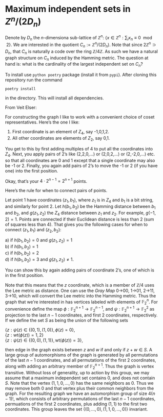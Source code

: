 Maximum independent sets in $`Z^n/(2 D_n)`$
===========================================
Denote by $`D_n`$ the $n$-dimensiona sub-lattice of $\mathbb{Z}^n$:
$`\{x \in \mathbb{Z}^n: \sum_i x_n \equiv 0 \mod 2\}`$.  We are
interested in the quotient $`C_n := \mathbb{Z}^n/(2 D_n)`$.  Note that
since $`2 \mathbb{Z}^n \supset D_n`$, that $`C_n`$ is naturally a code
over the ring $\mathbb{Z}/4\mathbb{Z}$.  As such we have a natural
graph structure on $`C_n`$ induced by the Hamming metric.  The
question at hand is: what is the cardinality of the largest
independent set on $`C_n`$?

To install use `python poetry` package (install it from `pypi`).
After cloning this repository run the command

    poetry install

in the directory.  This will install all dependencies.

From Veit Elser:

For constructing the graph I like to work with a convenient choice of
coset representatives. Here’s the one I like:

1) First coordinate is an element of $`Z_4`$, say -1,0,1,2.
2) All other coordinates are elements of $`Z_2`$, say 0,1.

You get to this by first adding multiples of 4 to put all the
coordinates into $`Z_4`$. Next, you apply pairs of 2’s like (2,2,0,…)
or (2,0,2,…) or (2,-2,0,…) etc. so that all coordinates are 0 and 1
except that a single coordinate may also be -1 or 2. Finally, you
again add pairs of 2’s to move the -1 or 2 (if you have one) into the
first position.

Okay, that’s your $4 \cdot 2^{n-1} = 2^{n+1}$ points.

Here’s the rule for when to connect pairs of points.

Let point 1 have coordinates $`(z_1, b_1)`$, where $`z_1`$ is in
$`Z_4`$ and $`b_1`$ is a bit string, and similarly for point 2. Let
$`h(b_1,b_2)`$ be the Hamming distance between $`b_1`$ and $`b_2`$,
and $`g(z_1,z_2)`$ the $`Z_4`$ distance between $`z_1`$ and
$`z_2`$. For example, $g(-1,2)=1$. Points are connected if their
Euclidean distance is less than 2 (sum of squares less than 4). That
gives you the following cases for when to connect $`(z_1, b_1)`$ and
$`(z_2, b_2)`$:

a) if $`h(b_1,b_2) = 0`$ and $`g(z_1,z_2) = 1`$  
b) if $`h(b_1,b_2) = 1`$  
c) if $`h(b_1,b_2) = 2`$  
d) if $`h(b_1,b_2) = 3`$ and $`g(z_1,z_2) \ne 1`$.  

You can show this by again adding pairs of coordinate 2’s, one of
which is in the first position.

Note that this means that the $z$ coordinate, which is a member of
$`\mathbb{Z}/4`$ uses the Lee metric as distance.  One can use the
*Gray Map* 0->00, 1->01, 2->11, 3->10, which will convert the Lee
metric into the Hamming metric.  Thus the graph that we're interested
in has vertices labeled with elements of $`\mathbb{F}_2^n`$.  For
convenience define the map $`\phi: \mathbb{F}_2^{n+1} \rightarrow
\mathbb{F}_2^{n-1}`$, and $`\psi: \mathbb{F}_2^{n+1} \rightarrow
\mathbb{F}_2^2`$ as projection to the last $n-1$ coordinates, and
first 2 coordinates, respectively.  If we define the set $S$ as being
the union of the following sets

$`\{z: \psi(z) \in \{(0,1),(1,0)\}, \phi(z) = 0\}`$,  
$`\{z : \text{wt}(\phi(z)) = 1,2\}`$  
$`\{z: \psi(z) \in \{(0,0),(1,1)\}, \text{wt}(\phi(z)) = 3\}`$,  

then edge in the graph exists between $z$ and $w$ if and only if
$z+w \in S$.
A large group of automorphisms of the graph is generated by
all permutations of the last $n-1$ coordinates, and all permutations
of the first 2 coordinates, along with adding an arbitrary member of
$`\mathbb{F}_2^{n+1}`$.  Thus the graph is vertex transitive.  Without
loss of generality, up to action by this group, we may assume that a
maximum independent set contains $0$, and does not contain $S$.  Note
that the vertex $(1,1,0, \dots, 0)$ has the same neighbors as 0.  Thus
we may remove both 0 and that vertex plus their common neighbors from
the graph.  For the resulting graph we have an automorphism group of
size $4 (n-1)!$, which consists of arbitrary permutations of the last
$n-1$ coordinates, permuations of the first 2 coordinates, plus adding
$(1,1)$ to the first two coordinates.  This group leaves the set
$`\{(0, \dots, 0), (1,1,0, \dots, 0)\}`$ invariant.

